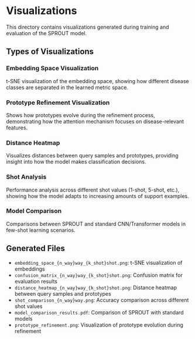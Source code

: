 # Visualizations

This directory contains visualizations generated during training and evaluation of the SPROUT model.

## Types of Visualizations

### Embedding Space Visualization

t-SNE visualization of the embedding space, showing how different disease classes are separated in the learned metric space.

### Prototype Refinement Visualization

Shows how prototypes evolve during the refinement process, demonstrating how the attention mechanism focuses on disease-relevant features.

### Distance Heatmap

Visualizes distances between query samples and prototypes, providing insight into how the model makes classification decisions.

### Shot Analysis

Performance analysis across different shot values (1-shot, 5-shot, etc.), showing how the model adapts to increasing amounts of support examples.

### Model Comparison

Comparisons between SPROUT and standard CNN/Transformer models in few-shot learning scenarios.

## Generated Files

- `embedding_space_{n_way}way_{k_shot}shot.png`: t-SNE visualization of embeddings
- `confusion_matrix_{n_way}way_{k_shot}shot.png`: Confusion matrix for evaluation results
- `distance_heatmap_{n_way}way_{k_shot}shot.png`: Distance heatmap between query samples and prototypes
- `shot_comparison_{n_way}way.png`: Accuracy comparison across different shot values
- `model_comparison_results.pdf`: Comparison of SPROUT with standard models
- `prototype_refinement.png`: Visualization of prototype evolution during refinement